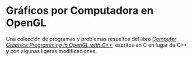 # Gráficos por Computadora en OpenGL

Una colección de programas y problemas resueltos del libro [_Computer Graphics Programming in OpenGL with C++_](https://doi.org/10.1515/9781683926719), escritos en C en lugar de C++ y con algunas ligeras modificaciones.
